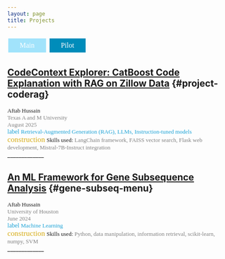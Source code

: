 ```yaml
---
layout: page
title: Projects  
---
```


<button class="button" onclick="gotoMainProjects()">Main</button>
<button class="button button2" >Pilot</button>

## [CodeContext Explorer: CatBoost Code Explanation with RAG on Zillow Data](../project-coderag/index.html) {#project-coderag}
<div style="font-family: 'Alata';">
    <span style="font-size: small;">Aftab Hussain<br></span>
    <span style="color: gray; font-size: small;">Texas A and M University
    <br>August 2025<br></span> 
    <span class="material-symbols-outlined" style="color: #1ba2d6;">label</span>
    <span style="color: #1ba2d6; font-size: small;">Retrieval-Augmented Generation (RAG), LLMs, Instruction-tuned models</span>
    <br>
    <span class="material-symbols-outlined" style="font-size: 13pt; color: #d6ac16;">construction</span>  
    <span style="font-size: small;">Skills used:</span><span style="color: gray; font-size: small;"> LangChain framework, FAISS vector search, Flask web development, Mistral-7B-Instruct integration</span>
</div>
_____________


## [An ML Framework for Gene Subsequence Analysis](../project-gene-subseq/index.html) {#gene-subseq-menu}
<div style="font-family: 'Alata';">
    <span style="font-size: small;">Aftab Hussain<br></span>
    <span style="color: gray; font-size: small;">University of Houston
    <br>June 2024<br></span> 
    <span class="material-symbols-outlined" style="color: #1ba2d6;">label</span>
    <span style="color: #1ba2d6; font-size: small;">Machine Learning</span>
    <br>
    <span class="material-symbols-outlined" style="font-size: 13pt; color: #d6ac16;">construction</span>  
    <span style="font-size: small;">Skills used:</span><span style="color: gray; font-size: small;"> Python, data manipulation, information retrieval, scikit-learn, numpy, SVM</span>
</div>
_____________




<style>
.button {
  background-color:#a1e3fb; /* Main */
  border: none;
  color: white;
  padding: 7px 26px;
  text-align: center;
  text-decoration: none;
  display: inline-block;
  font-family: 'Alata';
  font-size: 16px;
  margin: 4px 2px;
  cursor: pointer;
}

.button2 {background-color:#008CBA;} /* Pilot  */
</style>

<script>
    function gotoMainProjects() {
        window.location.href = '../Projects/index.html'; 
    }
</script>
